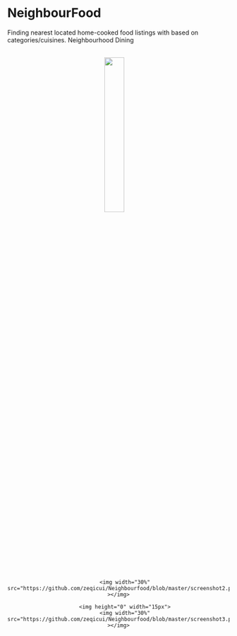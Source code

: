 # NeighbourFood

Finding nearest located home-cooked food listings with based on categories/cuisines. 
Neighbourhood Dining

</br>

<div align="center">
        <img width="30%" src="https://github.com/zeqicui/Neighbourfood/blob/master/screenshot1.png" </img>
        <img height="0" width="15px">
        
        <img width="30%" src="https://github.com/zeqicui/Neighbourfood/blob/master/screenshot2.png" ></img>
        
        <img height="0" width="15px">
        <img width="30%" src="https://github.com/zeqicui/Neighbourfood/blob/master/screenshot3.png" ></img>
        
</div>
